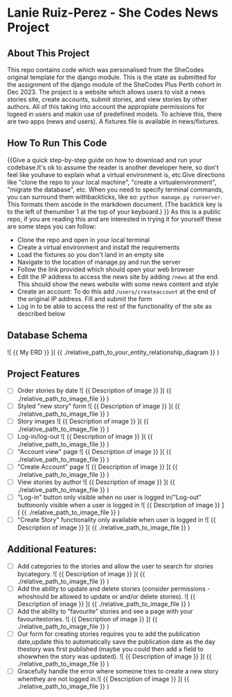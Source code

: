 # Lanie Ruiz-Perez - She Codes News Project
## About This Project
This repo contains code which was personalised from the SheCodes original template for the django module. This is the state as submitted for the assignment of the django module of the SheCodes Plus Perth cohort in Dec 2023.
The project is a website which allows users to visit a news stories site, create accounts, submit stories, and view stories by other authors. All of this taking into account the appropiate permissions for logeed in users and makin use of predefined models. 
To achieve this, there are two apps (news and users).
A fixtures file is available in news/fixtures.
## How To Run This Code
{{Give a quick step-by-step guide on how to download and run your codebase.It's ok to assume the reader is another developer here, so don't feel like youhave to explain what a virtual environment is, etc.Give directions like "clone the repo to your local machine", "create a virtualenvironment", "migrate the database", etc.
When you need to specify terminal commands, you can surround them withbackticks, like so: `python manage.py runserver`. This formats them ascode in the markdown document. (The backtick key is to the left of thenumber 1 at the top of your keyboard.)
}}
As this is a public repo, if you are reading this and are interested in trying it for yourself these are some steps you can follow:
- Clone the repo and open in your local terminal
- Create a virtual environment and install the requirements
- Load the fixtures so you don't land in an empty site
- Navigate to the location of manage.py and run the server
- Follow the link provided which should open your web browser
- Edit the IP address to access the news site by adding `/news` at the end. This should show the news website with some news content and style
- Create an account: To do this add `/users/createaccount` at the end of the original IP address. Fill and submit the form
- Log in to be able to access the rest of the functionality of the site as described below

## Database Schema
![ {{ My ERD }} ]( {{ ./relative_path_to_your_entity_relationship_diagram }} )

## Project Features
- [ ] Order stories by date
![ {{ Description of image }} ]( {{ ./relative_path_to_image_file }} )
- [ ] Styled "new story" form
![ {{ Description of image }} ]( {{ ./relative_path_to_image_file }} )
- [ ] Story images
![ {{ Description of image }} ]( {{ ./relative_path_to_image_file }} )
- [ ] Log-in/log-out
![ {{ Description of image }} ]( {{ ./relative_path_to_image_file }} )
- [ ] "Account view" page
![ {{ Description of image }} ]( {{ ./relative_path_to_image_file }} )
- [ ] "Create Account" page
![ {{ Description of image }} ]( {{ ./relative_path_to_image_file }} )
- [ ] View stories by author
![ {{ Description of image }} ]( {{ ./relative_path_to_image_file }} )
- [ ] "Log-in" button only visible when no user is logged in/"Log-out" buttononly visible when a user *is* logged in
![ {{ Description of image }} ]( {{ ./relative_path_to_image_file }} )
- [ ] "Create Story" functionality only available when user is logged in
![ {{ Description of image }} ]( {{ ./relative_path_to_image_file }} )
## Additional Features:
- [ ] Add categories to the stories and allow the user to search for stories bycategory.
![ {{ Description of image }} ]( {{ ./relative_path_to_image_file }} )
- [ ] Add the ability to update and delete stories (consider permissions - whoshould be allowed to update or and/or delete stories).
![ {{ Description of image }} ]( {{ ./relative_path_to_image_file }} )
- [ ] Add the ability to “favourite” stories and see a page with your favouritestories.
![ {{ Description of image }} ]( {{ ./relative_path_to_image_file }} )
- [ ] Our form for creating stories requires you to add the publication date,update this to automatically save the publication date as the day thestory was first published (maybe you could then add a field to showwhen the story was updated).
![ {{ Description of image }} ]( {{ ./relative_path_to_image_file }} )
- [ ] Gracefully handle the error where someone tries to create a new story whenthey are not logged in.![ {{ Description of image }} ]( {{ ./relative_path_to_image_file }} )